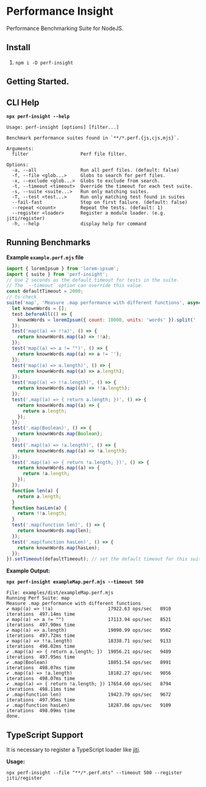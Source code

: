 # Performance Insight

Performance Benchmarking Suite for NodeJS.

## Install

1. `npm i -D perf-insight`

## Getting Started.

## CLI Help

**`npx perf-insight --help`**

<!--- @@inject: static/help.txt --->

```
Usage: perf-insight [options] [filter...]

Benchmark performance suites found in `**/*.perf.{js,cjs,mjs}`.

Arguments:
  filter                   Perf file filter.

Options:
  -a, --all                Run all perf files. (default: false)
  -f, --file <glob...>     Globs to search for perf files.
  -x, --exclude <glob...>  Globs to exclude from search.
  -t, --timeout <timeout>  Override the timeout for each test suite.
  -s, --suite <suite...>   Run only matching suites.
  -T, --test <test...>     Run only matching test found in suites
  --fail-fast              Stop on first failure. (default: false)
  --repeat <count>         Repeat the tests. (default: 1)
  --register <loader>      Register a module loader. (e.g. jiti/register)
  -h, --help               display help for command
```

<!--- @@inject-end: static/help.txt --->

## Running Benchmarks

**Example `example.perf.mjs` file**

<!--- @@inject: examples/dist/exampleMap.perf.mjs --->

```javascript
import { loremIpsum } from 'lorem-ipsum';
import { suite } from 'perf-insight';
// Use 2 seconds as the default timeout for tests in the suite.
// The `--timeout` option can override this value.
const defaultTimeout = 2000;
// ts-check
suite('map', 'Measure .map performance with different functions', async (test) => {
  let knownWords = [];
  test.beforeAll(() => {
    knownWords = loremIpsum({ count: 10000, units: 'words' }).split(' ');
  });
  test('map((a) => !!a)', () => {
    return knownWords.map((a) => !!a);
  });
  test('map((a) => a != "")', () => {
    return knownWords.map((a) => a != '');
  });
  test('map((a) => a.length)', () => {
    return knownWords.map((a) => a.length);
  });
  test('map((a) => !!a.length)', () => {
    return knownWords.map((a) => !!a.length);
  });
  test('.map((a) => { return a.length; })', () => {
    return knownWords.map((a) => {
      return a.length;
    });
  });
  test('.map(Boolean)', () => {
    return knownWords.map(Boolean);
  });
  test('.map((a) => !a.length)', () => {
    return knownWords.map((a) => !a.length);
  });
  test('.map((a) => { return !a.length; })', () => {
    return knownWords.map((a) => {
      return !a.length;
    });
  });
  function len(a) {
    return a.length;
  }
  function hasLen(a) {
    return !!a.length;
  }
  test('.map(function len)', () => {
    return knownWords.map(len);
  });
  test('.map(function hasLen)', () => {
    return knownWords.map(hasLen);
  });
}).setTimeout(defaultTimeout); // set the default timeout for this suite.
```

<!--- @@inject-end: examples/dist/exampleMap.perf.mjs --->

**Example Output:**

**`npx perf-insight exampleMap.perf.mjs --timeout 500`**

<!--- @@inject: static/example.txt --->

```
File: examples/dist/exampleMap.perf.mjs
Running Perf Suite: map
Measure .map performance with different functions
✔ map((a) => !!a)                    17922.63 ops/sec   8910 iterations  497.14ms time
✔ map((a) => a != "")                17113.94 ops/sec   8521 iterations  497.90ms time
✔ map((a) => a.length)               19090.99 ops/sec   9502 iterations  497.72ms time
✔ map((a) => !!a.length)             18338.71 ops/sec   9133 iterations  498.02ms time
✔ .map((a) => { return a.length; })  19056.21 ops/sec   9489 iterations  497.95ms time
✔ .map(Boolean)                      18051.54 ops/sec   8991 iterations  498.07ms time
✔ .map((a) => !a.length)             18182.27 ops/sec   9056 iterations  498.07ms time
✔ .map((a) => { return !a.length; }) 17654.60 ops/sec   8794 iterations  498.11ms time
✔ .map(function len)                 19423.79 ops/sec   9672 iterations  497.95ms time
✔ .map(function hasLen)              18287.86 ops/sec   9109 iterations  498.09ms time
done.
```

<!--- @@inject-end: static/example.txt --->

## TypeScript Support

It is necessary to register a TypeScript loader like [jiti](https://github.com/unjs/jiti).

**Usage:**

```
npx perf-insight --file "**/*.perf.mts" --timeout 500 --register jiti/register
```
